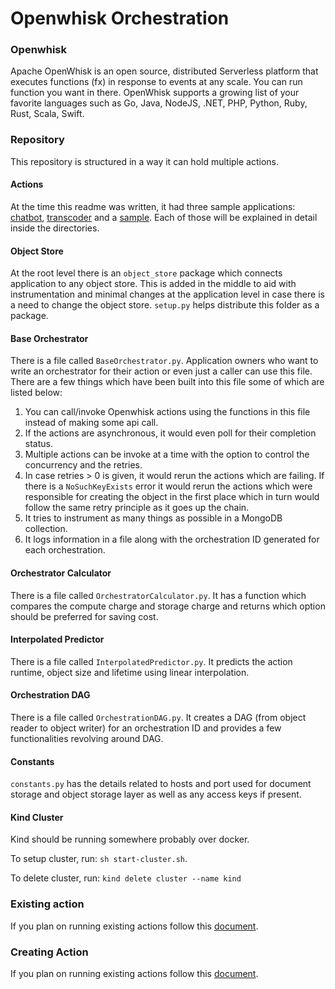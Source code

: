 # Openwhisk Orchestration

### Openwhisk

Apache OpenWhisk is an open source, distributed Serverless platform that executes functions (fx) in response to events at any scale. You can run function you want in there. OpenWhisk supports a growing list of your favorite languages such as Go, Java, NodeJS, .NET, PHP, Python, Ruby, Rust, Scala, Swift.

### Repository

This repository is structured in a way it can hold multiple actions.

#### Actions

At the time this readme was written, it had three sample applications: [chatbot](https://github.com/prajjawal05/transcoding/tree/main/chatbot), [transcoder](https://github.com/prajjawal05/transcoding/tree/main/transcoder) and a [sample](https://github.com/prajjawal05/transcoding/tree/main/sample). Each of those will be explained in detail inside the directories.

#### Object Store

At the root level there is an `object_store` package which connects application to any object store. This is added in the middle to aid with instrumentation and minimal changes at the application level in case there is a need to change the object store. `setup.py` helps distribute this folder as a package.

#### Base Orchestrator

There is a file called `BaseOrchestrator.py`. Application owners who want to write an orchestrator for their action or even just a caller can use this file. There are a few things which have been built into this file some of which are listed below:

1. You can call/invoke Openwhisk actions using the functions in this file instead of making some api call.
2. If the actions are asynchronous, it would even poll for their completion status.
3. Multiple actions can be invoke at a time with the option to control the concurrency and the retries.
4. In case retries > 0 is given, it would rerun the actions which are failing. If there is a `NoSuchKeyExists` error it would rerun the actions which were responsible for creating the object in the first place which in turn would follow the same retry principle as it goes up the chain.
5. It tries to instrument as many things as possible in a MongoDB collection.
6. It logs information in a file along with the orchestration ID generated for each orchestration.

#### Orchestrator Calculator

There is a file called `OrchestratorCalculator.py`. It has a function which compares the compute charge and storage charge and returns which option should be preferred for saving cost.

#### Interpolated Predictor

There is a file called `InterpolatedPredictor.py`. It predicts the action runtime, object size and lifetime using linear interpolation.

#### Orchestration DAG

There is a file called `OrchestrationDAG.py`. It creates a DAG (from object reader to object writer) for an orchestration ID and provides a few functionalities revolving around DAG.

#### Constants

`constants.py` has the details related to hosts and port used for document storage and object storage layer as well as any access keys if present.

#### Kind Cluster

Kind should be running somewhere probably over docker.

To setup cluster, run:
`sh start-cluster.sh`.

To delete cluster, run:
`kind delete cluster --name kind`

### Existing action

If you plan on running existing actions follow this [document](https://github.com/prajjawal05/transcoding/blob/main/Setting-up.md).

### Creating Action

If you plan on running existing actions follow this [document](https://github.com/prajjawal05/transcoding/blob/main/Create-Action.md).
